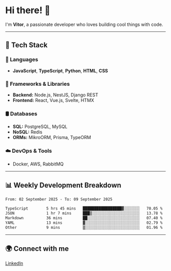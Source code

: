 
# Hi there! 👋

I'm **Vitor**, a passionate developer who loves building cool things with code.

---
## 🔧 Tech Stack

### 📌 Languages
- **JavaScript**, **TypeScript**, **Python**, **HTML**, **CSS**

### 🚀 Frameworks & Libraries
- **Backend:** Node.js, NestJS, Django REST
- **Frontend:** React, Vue.js, Svelte, HTMX

### 🛢️ Databases
- **SQL:** PostgreSQL, MySQL
- **NoSQL:** Redis
- **ORMs:** MikroORM, Prisma, TypeORM

### ☁️ DevOps & Tools
- Docker, AWS, RabbitMQ

---
## 📊 Weekly Development Breakdown

<!--START_SECTION:waka-->

```txt
From: 02 September 2025 - To: 09 September 2025

TypeScript        5 hrs 45 mins   █████████████████▓░░░░░░░   70.05 %
JSON              1 hr 7 mins     ███▒░░░░░░░░░░░░░░░░░░░░░   13.78 %
Markdown          36 mins         ██░░░░░░░░░░░░░░░░░░░░░░░   07.40 %
YAML              13 mins         ▓░░░░░░░░░░░░░░░░░░░░░░░░   02.79 %
Other             9 mins          ▒░░░░░░░░░░░░░░░░░░░░░░░░   01.96 %
```

<!--END_SECTION:waka-->

---
## 🌍 Connect with me
[LinkedIn](https://www.linkedin.com/in/vitorlc)
